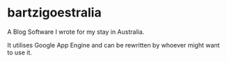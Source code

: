 bartzigoestralia
================

A Blog Software I wrote for my stay in Australia.

It utilises Google App Engine and can be rewritten by whoever might want to use it.

